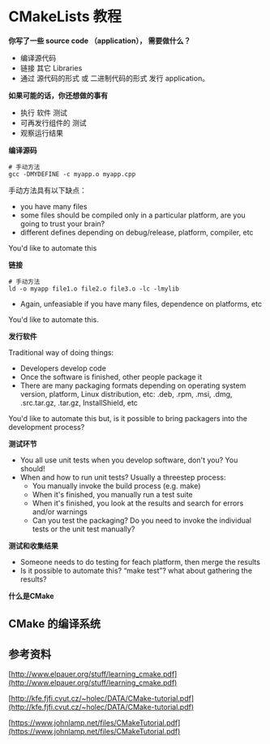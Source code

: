 # CMakeLists 教程



**你写了一些 source code （application）， 需要做什么？**

* 编译源代码
* 链接 其它 Libraries
* 通过 源代码的形式 或 二进制代码的形式 发行 application。



**如果可能的话，你还想做的事有**

* 执行 软件 测试
* 可再发行组件的 测试
* 观察运行结果



**编译源码**

```shell
# 手动方法
gcc -DMYDEFINE -c myapp.o myapp.cpp
```

手动方法具有以下缺点：

* you have many files
*  some files should be compiled only in a particular  platform, are you going to trust your brain?
* different defines depending on debug/release,  platform, compiler, etc

You'd like to automate this



**链接**

```shell
# 手动方法
ld -o myapp file1.o file2.o file3.o -lc -lmylib
```

* Again, unfeasiable if you have many files,  dependence on platforms, etc

You'd like to automate this.



**发行软件**

Traditional way of doing things:

*  Developers develop code
*  Once the software is finished, other people package it
*  There are many packaging formats depending on operating system version, platform, Linux distribution,  etc: .deb, .rpm, .msi, .dmg, .src.tar.gz,  .tar.gz, InstallShield, etc

You'd like to automate this but, is it possible to 
bring packagers into the development process?



**测试环节**

* You all use unit tests when you develop  software, don't you? You should!
* When and how to run unit tests? Usually a threestep process:
  * You manually invoke the build process (e.g. make)
  * When it's finished, you manually run a test suite
  * When it's finished, you look at the results and search for errors and/or warnings
  * Can you test the packaging? Do you need to invoke  the individual tests or the unit test manually?

**测试和收集结果**

* Someone needs to do testing for feach platform,  then merge the results
* Is it possible to automate this? “make test”? what  about gathering the results?





**什么是CMake**



## CMake 的编译系统





## 参考资料

[http://www.elpauer.org/stuff/learning_cmake.pdf](http://www.elpauer.org/stuff/learning_cmake.pdf)

[http://kfe.fjfi.cvut.cz/~holec/DATA/CMake-tutorial.pdf](http://kfe.fjfi.cvut.cz/~holec/DATA/CMake-tutorial.pdf)

[https://www.johnlamp.net/files/CMakeTutorial.pdf](https://www.johnlamp.net/files/CMakeTutorial.pdf)

